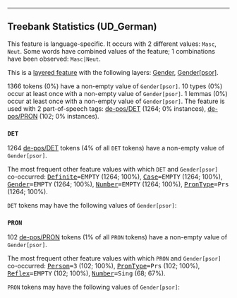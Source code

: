 

--------------------------------------------------------------------------------

## Treebank Statistics (UD_German)

This feature is language-specific.
It occurs with 2 different values: `Masc`, `Neut`.
Some words have combined values of the feature; 1 combinations have been observed: `Masc|Neut`.

This is a <a href="../../u/overview/feat-layers.html">layered feature</a> with the following layers: [Gender](), [Gender[psor]]().

1366 tokens (0%) have a non-empty value of `Gender[psor]`.
10 types (0%) occur at least once with a non-empty value of `Gender[psor]`.
1 lemmas (0%) occur at least once with a non-empty value of `Gender[psor]`.
The feature is used with 2 part-of-speech tags: [de-pos/DET]() (1264; 0% instances), [de-pos/PRON]() (102; 0% instances).

### `DET`

1264 [de-pos/DET]() tokens (4% of all `DET` tokens) have a non-empty value of `Gender[psor]`.

The most frequent other feature values with which `DET` and `Gender[psor]` co-occurred: <tt><a href="Definite.html">Definite</a>=EMPTY</tt> (1264; 100%), <tt><a href="Case.html">Case</a>=EMPTY</tt> (1264; 100%), <tt><a href="Gender.html">Gender</a>=EMPTY</tt> (1264; 100%), <tt><a href="Number.html">Number</a>=EMPTY</tt> (1264; 100%), <tt><a href="PronType.html">PronType</a>=Prs</tt> (1264; 100%).

`DET` tokens may have the following values of `Gender[psor]`:


### `PRON`

102 [de-pos/PRON]() tokens (1% of all `PRON` tokens) have a non-empty value of `Gender[psor]`.

The most frequent other feature values with which `PRON` and `Gender[psor]` co-occurred: <tt><a href="Person.html">Person</a>=3</tt> (102; 100%), <tt><a href="PronType.html">PronType</a>=Prs</tt> (102; 100%), <tt><a href="Reflex.html">Reflex</a>=EMPTY</tt> (102; 100%), <tt><a href="Number.html">Number</a>=Sing</tt> (68; 67%).

`PRON` tokens may have the following values of `Gender[psor]`:


